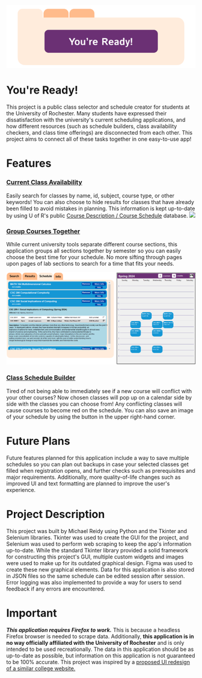 ![](assets/header.png)
# You're Ready!

This project is a public class selector and schedule creator for students at the University of Rochester. Many students have expressed their dissatisfaction with the university's current scheduling applications, and how different resources (such as schedule builders, class availability checkers, and class time offerings) 
are disconnected from each other. This project aims to connect all of these tasks together in one easy-to-use app!

# Features

### <ins> Current Class Availability </ins>

Easily search for classes by name, id, subject, course type, or other keywords! You can also choose to hide results for classes that have already been filled
to avoid mistakes in planning. This information is kept up-to-date by using U of R's public [Course Description / Course Schedule](https://cdcs.ur.rochester.edu/) 
database. 
![](assets/search.PNG)

### <ins> Group Courses Together </ins>

While current university tools separate different course sections, this application groups all sections together by semester so you can easily choose the best time 
for your schedule. No more sifting through pages upon pages of lab sections to search for a time that fits your needs. 

![](assets/sch.PNG)

### <ins> Class Schedule Builder </ins>

Tired of not being able to immediately see if a new course will conflict with your other courses? Now chosen classes will pop up on a calendar side by side with the 
classes you can choose from! Any conflicting classes will cause courses to become red on the schedule. You can also save an image of your schedule by using the button in the upper right-hand corner. 

# Future Plans

Future features planned for this application include a way to save multiple schedules so you can plan out backups in case your selected classes get filled when 
registration opens, and further checks such as prerequisites and major requirements. Additionally, more quality-of-life changes such as improved UI and text
formatting are planned to improve the user's experience. 


# Project Description

This project was built by Michael Reidy using Python and the Tkinter and Selenium libraries. Tkinter was used to create the GUI for the project, and Selenium was used
to perform web scraping to keep the app's information up-to-date. While the standard Tkinter library provided a solid framework for constructing this project's GUI,
multiple custom widgets and images were used to make up for its outdated graphical design. Figma was used to create these new graphical elements. Data for this application is also stored in JSON files so the same schedule can be edited session after session. Error logging was also implemented to provide a way for users to send feedback if any errors are encountered. 

# Important

_**This application requires Firefox to work.**_ This is because a headless Firefox browser is needed to scrape data. Additionally, **this application is in no way 
officially affiliated with the University of Rochester** and is only intended to be used recreationally. The data in this application should be as
up-to-date as possible, but information on this application is not guaranteed to be 100% accurate. This project was inspired by a [proposed UI redesign of a 
similar college website.](https://medium.com/joinforge/course-registration-made-simple-lous-list-ux-redesign-646bf15975d6)
